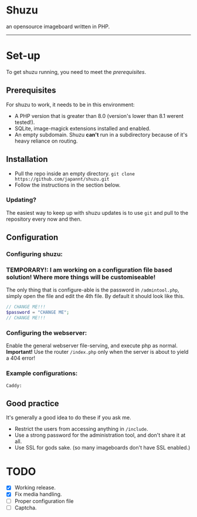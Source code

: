 # Shuzu
an opensource imageboard written in PHP.
___
# Set-up
To get shuzu running, you need to meet the *prerequisites*.

## Prerequisites
For shuzu to work, it needs to be in this environment:
- A PHP version that is greater than 8.0 (version's lower than 8.1 werent tested!).
- SQLite, image-magick extensions installed and enabled.
- An empty subdomain. Shuzu **can't** run in a subdirectory because of it's heavy reliance on routing.

## Installation
 - Pull the repo inside an empty directory. `git clone https://github.com/japannt/shuzu.git`
 - Follow the instructions in the section below.

### Updating?
The easiest way to keep up with shuzu updates is to use `git` and pull to the repository every now and then.

## Configuration
### Configuring shuzu:
### TEMPORARY!: I am working on a configuration file based solution! Where more things will be customiseable!
The only thing that is configure-able is the password in `/admintool.php`, simply open the file and edit the 4th file. By default it should look like this.
```php
// CHANGE ME!!!
$password = "CHANGE ME";
// CHANGE ME!!!
```
### Configuring the webserver: 
Enable the general webserver file-serving, and execute php as normal.  
**Important!** Use the router `/index.php` only when the server is about to yield a 404 error!  
### Example configurations:
```
Caddy:

```

## Good practice
It's generally a good idea to do these if you ask me.
 - Restrict the users from accessing anything in `/include`.
 - Use a strong password for the administration tool, and don't share it at all.
 - Use SSL for gods sake. (so many imageboards don't have SSL enabled.)

# TODO
 - [x] Working release.
 - [x] Fix media handling.
 - [ ] Proper configuration file
 - [ ] Captcha.

